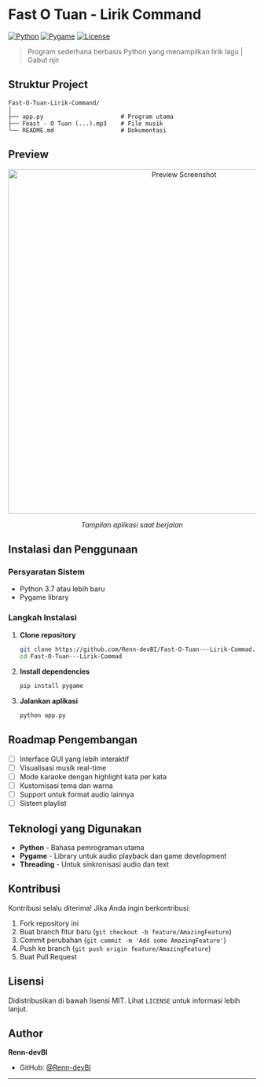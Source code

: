 # Fast O Tuan - Lirik Command

[![Python](https://img.shields.io/badge/Python-3.7+-blue.svg)](https://www.python.org/)
[![Pygame](https://img.shields.io/badge/Pygame-2.0+-green.svg)](https://www.pygame.org/)
[![License](https://img.shields.io/badge/License-MIT-yellow.svg)](LICENSE)

> Program sederhana berbasis Python yang menampilkan lirik lagu | Gabut njir

## Struktur Project

```
Fast-O-Tuan-Lirik-Command/
│
├── app.py                      # Program utama
├── Feast - O Tuan (...).mp3    # File musik
└── README.md                   # Dokumentasi
```

## Preview

<div align="center">
  <img src="https://iili.io/KJVonP2.png" alt="Preview Screenshot" width="700"/>
  <p><em>Tampilan aplikasi saat berjalan</em></p>
</div>

## Instalasi dan Penggunaan

### Persyaratan Sistem
- Python 3.7 atau lebih baru
- Pygame library

### Langkah Instalasi

1. **Clone repository**
   ```bash
   git clone https://github.com/Renn-devBI/Fast-O-Tuan---Lirik-Commad.git
   cd Fast-O-Tuan---Lirik-Commad
   ```

2. **Install dependencies**
   ```bash
   pip install pygame
   ```

3. **Jalankan aplikasi**
   ```bash
   python app.py
   ```

## Roadmap Pengembangan

- [ ] Interface GUI yang lebih interaktif
- [ ] Visualisasi musik real-time
- [ ] Mode karaoke dengan highlight kata per kata
- [ ] Kustomisasi tema dan warna
- [ ] Support untuk format audio lainnya
- [ ] Sistem playlist

## Teknologi yang Digunakan

- **Python** - Bahasa pemrograman utama
- **Pygame** - Library untuk audio playback dan game development
- **Threading** - Untuk sinkronisasi audio dan text

## Kontribusi

Kontribusi selalu diterima! Jika Anda ingin berkontribusi:

1. Fork repository ini
2. Buat branch fitur baru (`git checkout -b feature/AmazingFeature`)
3. Commit perubahan (`git commit -m 'Add some AmazingFeature'`)
4. Push ke branch (`git push origin feature/AmazingFeature`)
5. Buat Pull Request

## Lisensi

Didistribusikan di bawah lisensi MIT. Lihat `LICENSE` untuk informasi lebih lanjut.

## Author

**Renn-devBI**
- GitHub: [@Renn-devBI](https://github.com/Renn-devBI)

---
